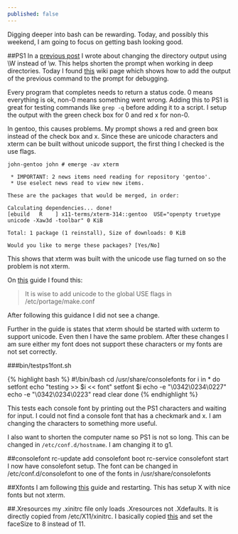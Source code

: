 ```yaml
---
published: false
---
```




Digging deeper into bash can be rewarding. Today, and possibly this weekend, I am going to focus on getting bash looking good.

##PS1
In a [previous post](http://moaxcp.github.io/2015/04/15/ps1-in-gentoo.html) I wrote about changing the directory output using \W instead of \w. This helps shorten the prompt when working in deep directories. Today I found [this](https://wiki.archlinux.org/index.php/Color_Bash_Prompt) wiki page which shows how to add the output of the previous command to the prompt for debugging.

Every program that completes needs to return a status code. 0 means everything is ok, non-0 means something went wrong. Adding this to PS1 is great for testing commands like `grep -q` before adding it to a script. I setup the output with the green check box for 0 and red x for non-0.

In gentoo, this causes problems. My prompt shows a red and green box instead of the check box and x. Since these are unicode characters and xterm can be built without unicode support, the first thing I checked is the use flags.

    john-gentoo john # emerge -av xterm

     * IMPORTANT: 2 news items need reading for repository 'gentoo'.
     * Use eselect news read to view new items.
     
    These are the packages that would be merged, in order:

    Calculating dependencies... done!
    [ebuild   R    ] x11-terms/xterm-314::gentoo  USE="openpty truetype unicode -Xaw3d -toolbar" 0 KiB

    Total: 1 package (1 reinstall), Size of downloads: 0 KiB

    Would you like to merge these packages? [Yes/No] 
    
This shows that xterm was built with the unicode use flag turned on so the problem is not xterm.

On [this](https://wiki.gentoo.org/wiki/UTF-8) guide I found this:
> It is wise to add unicode to the global USE flags in /etc/portage/make.conf

After following this guidance I did not see a change.

Further in the guide is states that xterm should be started with uxterm to support unicode. Even then I have the same problem. After these changes I am sure either my font does not support these characters or my fonts are not set correctly.

###bin/testps1font.sh

{% highlight bash %}
#!/bin/bash
cd /usr/share/consolefonts
for i in *
do
  setfont
  echo "testing >> $i << font"
  setfont $i
  echo -e "\0342\0234\0227"
  echo -e "\0342\0234\0223"
  read
  clear
done
{% endhighlight %}

This tests each console font by printing out the PS1 characters and waiting for input. I could not find a console font that has a checkmark and x. I am changing the characters to something more useful.

I also want to shorten the computer name so PS1 is not so long. This can be changed in `/etc/conf.d/hostname`. I am changing it to g1.

##consolefont
rc-update add consolefont boot
rc-service consolefont start
I now have consolefont setup. The font can be changed in /etc/conf.d/consolefont to one of the fonts in /usr/share/consolefonts

##Xfonts
I am following [this](http://kev009.com/wp/2009/12/getting-beautiful-fonts-in-gentoo-linux/) guide and restarting. This has setup X with nice fonts but not xterm.

##.Xresources
my .xinitrc file only loads .Xresources not .Xdefaults. It is directly copied from /etc/X11/xinitrc. I basically copied [this](https://wiki.mpich.org/mpich/index.php/Configure_xterm_Fonts_and_Colors_for_Your_Eyeball) and set the faceSize to 8 instead of 11.
